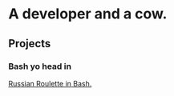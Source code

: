 # A developer and a cow.
## Projects
### Bash yo head in
[Russian Roulette in Bash.](https://thycowlord.github.io/roulette)
